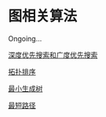 # 图相关算法

Ongoing...

[深度优先搜索和广度优先搜索](./bfs_dfs.md)

[拓扑排序](./topological_sorting.md)

[最小生成树](./mst.md)

[最短路径](./shortest_path.md)